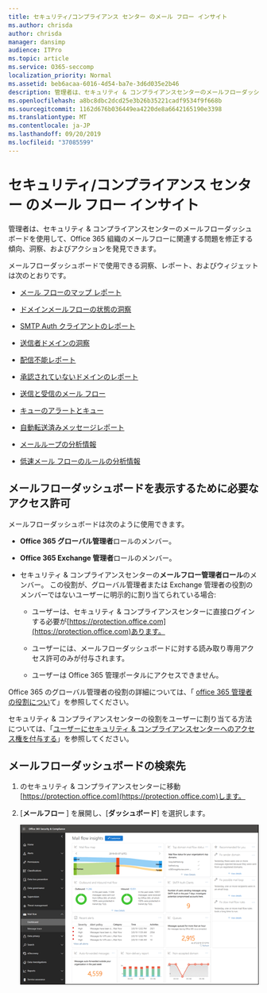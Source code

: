 ```yaml
---
title: セキュリティ/コンプライアンス センター のメール フロー インサイト
ms.author: chrisda
author: chrisda
manager: dansimp
audience: ITPro
ms.topic: article
ms.service: O365-seccomp
localization_priority: Normal
ms.assetid: beb6acaa-6016-4d54-ba7e-3d6d035e2b46
description: 管理者は、セキュリティ & コンプライアンスセンターのメールフローダッシュボードについて学ぶことができます。
ms.openlocfilehash: a8bc8dbc2dcd25e3b26b35221cadf9534f9f668b
ms.sourcegitcommit: 1162d676b036449ea4220de8a6642165190e3398
ms.translationtype: MT
ms.contentlocale: ja-JP
ms.lasthandoff: 09/20/2019
ms.locfileid: "37085599"
---
```

# <a name="mail-flow-insights-in-the-security--compliance-center"></a>セキュリティ/コンプライアンス センター のメール フロー インサイト

管理者は、セキュリティ & コンプライアンスセンターのメールフローダッシュボードを使用して、Office 365 組織のメールフローに関連する問題を修正する傾向、洞察、およびアクションを発見できます。

メールフローダッシュボードで使用できる洞察、レポート、およびウィジェットは次のとおりです。

- [メール フローのマップ レポート](mfi-mail-flow-map-report.md)

- [ドメインメールフローの状態の洞察](mfi-domain-mail-flow-status-insight.md)

- [SMTP Auth クライアントのレポート](mfi-smtp-auth-clients-report.md)

- [送信者ドメインの洞察](mfi-sender-domain-insight.md)

- [配信不能レポート](mfi-non-delivery-report.md)

- [承認されていないドメインのレポート](mfi-non-accepted-domain-report.md)

- [送信と受信のメール フロー](mfi-outbound-and-inbound-mail-flow.md)

- [キューのアラートとキュー](mfi-queue-alerts-and-queues.md)

- [自動転送済みメッセージレポート](mfi-auto-forwarded-messages-report.md)

- [メールループの分析情報](mfi-mail-loop-insight.md)

- [低速メール フローのルールの分析情報](mfi-slow-mail-flow-rules-insight.md)

## <a name="permissions-required-to-view-the-mail-flow-dashboard"></a>メールフローダッシュボードを表示するために必要なアクセス許可

メールフローダッシュボードは次のように使用できます。

- **Office 365 グローバル管理者**ロールのメンバー。

- **Office 365 Exchange 管理者**ロールのメンバー。

- セキュリティ & コンプライアンスセンターの**メールフロー管理者ロール**のメンバー。 この役割が、グローバル管理者または Exchange 管理者の役割のメンバーではないユーザーに明示的に割り当てられている場合:

  - ユーザーは、セキュリティ & コンプライアンスセンターに直接ログインする必要が[https://protection.office.com](https://protection.office.com)あります。

  - ユーザーには、メールフローダッシュボードに対する読み取り専用アクセス許可のみが付与されます。

  - ユーザーは Office 365 管理ポータルにアクセスできません。

Office 365 のグローバル管理者の役割の詳細については、「 [office 365 管理者の役割につい](https://docs.microsoft.com/office365/admin/add-users/about-admin-roles)て」を参照してください。

セキュリティ & コンプライアンスセンターの役割をユーザーに割り当てる方法については、「[ユーザーにセキュリティ & コンプライアンスセンターへのアクセス権を付与する](https://docs.microsoft.com/office365/securitycompliance/grant-access-to-the-security-and-compliance-center)」を参照してください。

## <a name="where-to-find-the-mail-flow-dashboard"></a>メールフローダッシュボードの検索先

1. のセキュリティ & コンプライアンスセンターに移動[https://protection.office.com](https://protection.office.com)します。

2. [**メールフロー** ] を展開し、[**ダッシュボード**] を選択します。

   ![Office 365 セキュリティ & コンプライアンスセンターのメールフローダッシュボード](../media/mail-flow-dashboard-v2.png)
